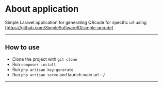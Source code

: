 # About application

Simple Laravel application for generating QRcode for specific url using [https://github.com/SimpleSoftwareIO/simple-qrcode]

---

## How to use

-   Clone the project with `git clone`
-   Run `composer install`
-   Run `php artisan key:generate`
-   Run `php artisan serve` and launch main url - `/`

---
